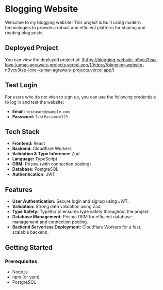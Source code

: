 # Blogging Website

Welcome to my blogging website! This project is built using modern technologies to provide a robust and efficient platform for sharing and reading blog posts.

## Deployed Project

You can view the deployed project at: [https://blogging-website-n9vcu3tsp-love-kumar-agrawals-projects.vercel.app/](https://blogging-website-n9vcu3tsp-love-kumar-agrawals-projects.vercel.app/)

## Test Login

For users who do not wish to sign up, you can use the following credentials to log in and test the website:

- **Email:** `testuser@example.com`
- **Password:** `TestPassword123`

## Tech Stack

- **Frontend:** React
- **Backend:** Cloudflare Workers
- **Validation & Type Inference:** Zod
- **Language:** TypeScript
- **ORM:** Prisma (with connection pooling)
- **Database:** PostgreSQL
- **Authentication:** JWT

## Features

- **User Authentication:** Secure login and signup using JWT.
- **Validation:** Strong data validation using Zod.
- **Type Safety:** TypeScript ensures type safety throughout the project.
- **Database Management:** Prisma ORM for efficient database management and connection pooling.
- **Backend Serverless Deployment:** Cloudflare Workers for a fast, scalable backend.

## Getting Started

### Prerequisites

- Node.js
- npm (or yarn)
- PostgreSQL